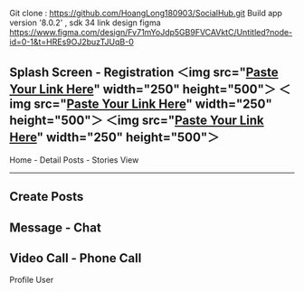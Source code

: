 Git clone : https://github.com/HoangLong180903/SocialHub.git
Build app version '8.0.2' , sdk 34
link design figma https://www.figma.com/design/Fv71mYoJdp5GB9FVCAVktC/Untitled?node-id=0-1&t=HREs9OJ2buzTJUqB-0

Splash Screen - Registration
＜img src="[Paste Your Link Here](https://github.com/HoangLong180903/SocialHub/assets/118257963/6e8528f4-ac27-4eda-b857-c95fa95a065a)" width="250" height="500"＞
＜img src="[Paste Your Link Here](https://github.com/HoangLong180903/SocialHub/assets/118257963/6e8528f4-ac27-4eda-b857-c95fa95a065a)" width="250" height="500"＞
＜img src="[Paste Your Link Here](https://github.com/HoangLong180903/SocialHub/assets/118257963/6e8528f4-ac27-4eda-b857-c95fa95a065a)" width="250" height="500"＞
-------------------------------------------------------
Home - Detail Posts - Stories View

-------------------------------------------------------
Create Posts
-------------------------------------------------------
Message - Chat
-------------------------------------------------------
Video Call - Phone Call 
-------------------------------------------------------
Profile User







